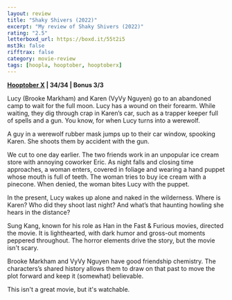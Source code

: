 ```yaml
---
layout: review
title: "Shaky Shivers (2022)"
excerpt: "My review of Shaky Shivers (2022)"
rating: "2.5"
letterboxd_url: https://boxd.it/55t2i5
mst3k: false
rifftrax: false
category: movie-review
tags: [hoopla, hooptober, hooptoberx]
---
```


<b><a href="https://boxd.it/pmi12" title="Hooptober X" target="_blank" rel="noopener">Hooptober X</a> | 34/34 | Bonus 3/3</b>

Lucy (Brooke Markham) and Karen (VyVy Nguyen) go to an abandoned camp to wait for the full moon. Lucy has a wound on their forearm. While waiting, they dig through crap in Karen’s car, such as a trapper keeper full of spells and a gun. You know, for when Lucy turns into a werewolf.

A guy in a werewolf rubber mask jumps up to their car window, spooking Karen. She shoots them by accident with the gun.

We cut to one day earlier. The two friends work in an unpopular ice cream store with annoying coworker Eric. As night falls and closing time approaches, a woman enters, covered in foliage and wearing a hand puppet whose mouth is full of teeth. The woman tries to buy ice cream with a pinecone. When denied, the woman bites Lucy with the puppet.

In the present, Lucy wakes up alone and naked in the wilderness. Where is Karen? Who did they shoot last night? And what’s that haunting howling she hears in the distance?

Sung Kang, known for his role as Han in the Fast & Furious movies, directed the movie. It is lighthearted, with dark humor and gross-out moments peppered throughout. The horror elements drive the story, but the movie isn't scary.

Brooke Markham and VyVy Nguyen have good friendship chemistry. The characters’s shared history allows them to draw on that past to move the plot forward and keep it (somewhat) believable.

This isn't a great movie, but it's watchable.

